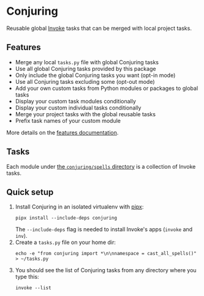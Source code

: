 <!-- markdownlint-disable-file MD031 -->

[//]: # "It breaks numbered lists on Mkdocs"
[//]: # "MD031/blanks-around-fences Fenced code blocks should be surrounded by blank lines"

# Conjuring

Reusable global [Invoke](https://github.com/pyinvoke/invoke) tasks that can be
merged with local project tasks.

## Features

- Merge any local `tasks.py` file with global Conjuring tasks
- Use all global Conjuring tasks provided by this package
- Only include the global Conjuring tasks you want (opt-in mode)
- Use all Conjuring tasks excluding some (opt-out mode)
- Add your own custom tasks from Python modules or packages to global tasks
- Display your custom task modules conditionally
- Display your custom individual tasks conditionally
- Merge your project tasks with the global reusable tasks
- Prefix task names of your custom module

More details on the [features documentation](https://andreoliwa.github.io/conjuring/features/).

## Tasks

Each module under [the `conjuring/spells` directory](https://github.com/andreoliwa/conjuring/tree/master/src/conjuring/spells)
is a collection of Invoke tasks.

## Quick setup

1. Install Conjuring in an isolated virtualenv with [pipx](https://github.com/pypa/pipx):
   ```shell
   pipx install --include-deps conjuring
   ```
   The `--include-deps` flag is needed to install Invoke's apps (`invoke` and `inv`).
2. Create a `tasks.py` file on your home dir:
   ```shell
   echo -e "from conjuring import *\n\nnamespace = cast_all_spells()" > ~/tasks.py
   ```
3. You should see the list of Conjuring tasks from any directory where you type this:
   ```shell
   invoke --list
   ```

